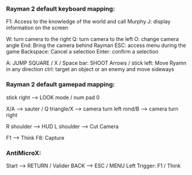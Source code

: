 ### Rayman 2 default keyboard mapping:

F1: Access to the knowledge of the world and call Murphy
J: display information on the screen

W: turn camera to the right
Q: turn camera to the left
O: change camera angle
End: Bring the camera behind Rayman
ESC: access menu during the game
Backspace: Cancel a selection
Enter: confirm a selection

A: JUMP
SQUARE / X / Space bar: SHOOT
Arrows / stick left: Move Ryamn in any direction
ctrl: target an object or an enemy and move sideways



 
### Rayman 2 default gamepad mapping:

stick right --> LOOK mode / num pad 0

X/A --> sauter / Q
triangle/X --> camera turn left
rond/B --> camera turn right

R shoulder --> HUD
L shoulder --> Cut Camera

F1 --> Think
F8: Capture


### AntiMicroX:

Start --> RETURN / Valider
BACK --> ESC / MENU
Left Trigger: F1 / Think
